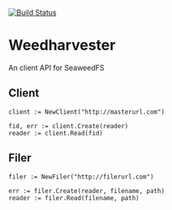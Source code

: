 [![Build Status](https://travis-ci.org/ChristianNorbertBraun/Weedharvester.svg?branch=master)](https://travis-ci.org/ChristianNorbertBraun/Weedharvester)
# Weedharvester
An client API for SeaweedFS

## Client

```
client := NewClient("http://masterurl.com")

fid, err := client.Create(reader)
reader := client.Read(fid)

```

## Filer

```
filer := NewFiler("http://filerurl.com")

err := filer.Create(reader, filename, path)
reader := filer.Read(filename, path)
```
